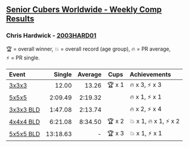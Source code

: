 <style>table {white-space: nowrap;}</style>

## [Senior Cubers Worldwide - Weekly Comp Results](/scw-comp/results/)
### Chris Hardwick - [2003HARD01](https://www.worldcubeassociation.org/persons/2003HARD01)

<span style="white-space: nowrap;">🏆 = overall winner</span>, <span style="white-space: nowrap;">💥 = overall record (age group)</span>, <span style="white-space: nowrap;">🔥 = PR average</span>, <span style="white-space: nowrap;">⚡ = PR single</span>.

| Event | Single | Average | Cups | Achievements|
| :-- | --: | --: | :--: | :-- |
| [3x3x3](333.md) | 12.00 | 13.26 | 🏆 x 1 | 🔥 x 3, ⚡ x 3 |
| [5x5x5](555.md) | 2:09.49 | 2:19.32 |  | 🔥 x 1, ⚡ x 1 |
| [3x3x3 BLD](333bf.md) | 1:47.08 | 2:13.74 |  | 🔥 x 2, ⚡ x 4 |
| [4x4x4 BLD](444bf.md) | 6:21.08 | 8:34.50 | 🏆 x 2 | 💥 x 1, 🔥 x 1, ⚡ x 2 |
| [5x5x5 BLD](555bf.md) | 13:18.63 | - | 🏆 x 3 | 💥 x 1, ⚡ x 1 |

<!-- Global site tag (gtag.js) - Google Analytics -->
<script async src="https://www.googletagmanager.com/gtag/js?id=UA-86348435-3"></script>
<script>window.dataLayer = window.dataLayer || []; function gtag() {dataLayer.push(arguments);} gtag('js', new Date()); gtag('config', 'UA-86348435-3');</script>
